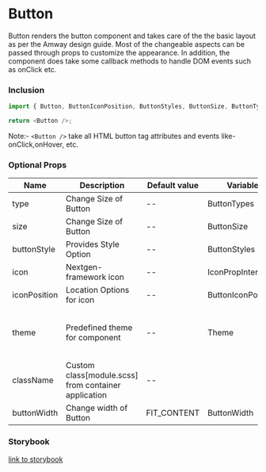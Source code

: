 # Button

Button renders the button component and takes care of the the basic layout as per the Amway design guide. Most of the changeable aspects can be passed through props to customize the appearance.
In addition, the component does take some callback methods to handle DOM events such as onClick etc.

### Inclusion

```ts
import { Button, ButtonIconPosition, ButtonStyles, ButtonSize, ButtonTypes } from '@nextgen-web-framework/all';

return <Button />;
```

Note:- `<Button />` take all HTML button tag attributes and events like- onClick,onHover, etc.

### Optional Props

| Name         | Description                                          | Default value | Variable           | Option                                                                                |
| ------------ | ---------------------------------------------------- | ------------- | ------------------ | ------------------------------------------------------------------------------------- |
| type         | Change Size of Button                                | --            | ButtonTypes        | SUBMIT,RESET,BUTTON                                                                   |
| size         | Change Size of Button                                | --            | ButtonSize         | SMALL,MEDIUM                                                                          |
| buttonStyle  | Provides Style Option                                | --            | ButtonStyles       | SOLID,OUTLINE                                                                         |
| icon         | Nextgen-framework icon                               | --            | IconPropInterface  |                                                                                       |
| iconPosition | Location Options for icon                            | --            | ButtonIconPosition | LEFT, RIGHT                                                                           |
| theme        | Predefined theme for component                       | --            | Theme              | PURPLE ,BLUE ,ORANGE ,GREEN ,RED ,YELLOW ,SUCCESS ,ERROR ,WARNING ,GRAY ,BLACK ,WHITE |
| className    | Custom class[module.scss] from container application | --            |
| buttonWidth  | Change width of Button                               | FIT_CONTENT   | ButtonWidth        | FIT_CONTENT, FULL_WIDTH                                                               |

### Storybook

[link to storybook](https://link_to_storybook)
